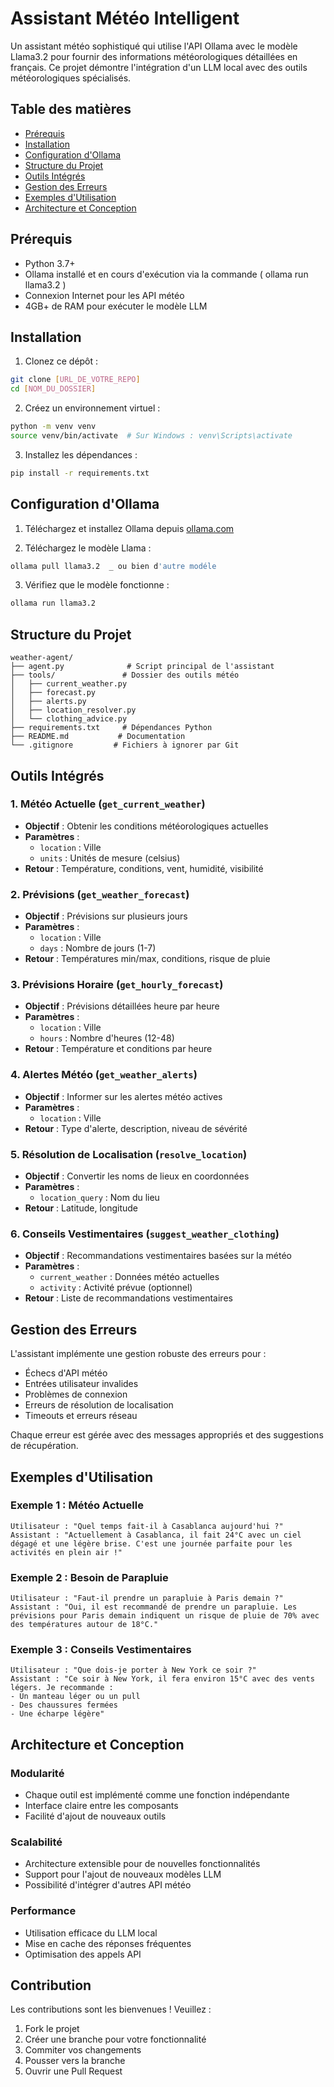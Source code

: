 # Assistant Météo Intelligent

Un assistant météo sophistiqué qui utilise l'API Ollama avec le modèle Llama3.2 pour fournir des informations météorologiques détaillées en français. Ce projet démontre l'intégration d'un LLM local avec des outils météorologiques spécialisés.

## Table des matières
- [Prérequis](#prérequis)
- [Installation](#installation)
- [Configuration d'Ollama](#configuration-dollama)
- [Structure du Projet](#structure-du-projet)
- [Outils Intégrés](#outils-intégrés)
- [Gestion des Erreurs](#gestion-des-erreurs)
- [Exemples d'Utilisation](#exemples-dutilisation)
- [Architecture et Conception](#architecture-et-conception)

## Prérequis

- Python 3.7+
- Ollama installé et en cours d'exécution via la commande ( ollama run llama3.2 )
- Connexion Internet pour les API météo
- 4GB+ de RAM pour exécuter le modèle LLM

## Installation

1. Clonez ce dépôt :
```bash
git clone [URL_DE_VOTRE_REPO]
cd [NOM_DU_DOSSIER]
```

2. Créez un environnement virtuel :
```bash
python -m venv venv
source venv/bin/activate  # Sur Windows : venv\Scripts\activate
```

3. Installez les dépendances :
```bash
pip install -r requirements.txt
```

## Configuration d'Ollama

1. Téléchargez et installez Ollama depuis [ollama.com](https://ollama.com)

2. Téléchargez le modèle Llama :
```bash
ollama pull llama3.2  _ ou bien d'autre modéle 
```

3. Vérifiez que le modèle fonctionne :
```bash
ollama run llama3.2 
```

## Structure du Projet

```
weather-agent/
├── agent.py              # Script principal de l'assistant
├── tools/               # Dossier des outils météo
│   ├── current_weather.py
│   ├── forecast.py
│   ├── alerts.py
│   ├── location_resolver.py
│   └── clothing_advice.py
├── requirements.txt     # Dépendances Python
├── README.md           # Documentation
└── .gitignore         # Fichiers à ignorer par Git
```

## Outils Intégrés

### 1. Météo Actuelle (`get_current_weather`)
- **Objectif** : Obtenir les conditions météorologiques actuelles
- **Paramètres** : 
  - `location` : Ville
  - `units` : Unités de mesure (celsius)
- **Retour** : Température, conditions, vent, humidité, visibilité

### 2. Prévisions (`get_weather_forecast`)
- **Objectif** : Prévisions sur plusieurs jours
- **Paramètres** :
  - `location` : Ville
  - `days` : Nombre de jours (1-7)
- **Retour** : Températures min/max, conditions, risque de pluie

### 3. Prévisions Horaire (`get_hourly_forecast`)
- **Objectif** : Prévisions détaillées heure par heure
- **Paramètres** :
  - `location` : Ville
  - `hours` : Nombre d'heures (12-48)
- **Retour** : Température et conditions par heure

### 4. Alertes Météo (`get_weather_alerts`)
- **Objectif** : Informer sur les alertes météo actives
- **Paramètres** :
  - `location` : Ville
- **Retour** : Type d'alerte, description, niveau de sévérité

### 5. Résolution de Localisation (`resolve_location`)
- **Objectif** : Convertir les noms de lieux en coordonnées
- **Paramètres** :
  - `location_query` : Nom du lieu
- **Retour** : Latitude, longitude

### 6. Conseils Vestimentaires (`suggest_weather_clothing`)
- **Objectif** : Recommandations vestimentaires basées sur la météo
- **Paramètres** :
  - `current_weather` : Données météo actuelles
  - `activity` : Activité prévue (optionnel)
- **Retour** : Liste de recommandations vestimentaires

## Gestion des Erreurs

L'assistant implémente une gestion robuste des erreurs pour :
- Échecs d'API météo
- Entrées utilisateur invalides
- Problèmes de connexion
- Erreurs de résolution de localisation
- Timeouts et erreurs réseau

Chaque erreur est gérée avec des messages appropriés et des suggestions de récupération.


## Exemples d'Utilisation

### Exemple 1 : Météo Actuelle
```
Utilisateur : "Quel temps fait-il à Casablanca aujourd'hui ?"
Assistant : "Actuellement à Casablanca, il fait 24°C avec un ciel dégagé et une légère brise. C'est une journée parfaite pour les activités en plein air !"
```

### Exemple 2 : Besoin de Parapluie
```
Utilisateur : "Faut-il prendre un parapluie à Paris demain ?"
Assistant : "Oui, il est recommandé de prendre un parapluie. Les prévisions pour Paris demain indiquent un risque de pluie de 70% avec des températures autour de 18°C."
```

### Exemple 3 : Conseils Vestimentaires
```
Utilisateur : "Que dois-je porter à New York ce soir ?"
Assistant : "Ce soir à New York, il fera environ 15°C avec des vents légers. Je recommande :
- Un manteau léger ou un pull
- Des chaussures fermées
- Une écharpe légère"
```

## Architecture et Conception

### Modularité
- Chaque outil est implémenté comme une fonction indépendante
- Interface claire entre les composants
- Facilité d'ajout de nouveaux outils

### Scalabilité
- Architecture extensible pour de nouvelles fonctionnalités
- Support pour l'ajout de nouveaux modèles LLM
- Possibilité d'intégrer d'autres API météo

### Performance
- Utilisation efficace du LLM local
- Mise en cache des réponses fréquentes
- Optimisation des appels API

## Contribution

Les contributions sont les bienvenues ! Veuillez :
1. Fork le projet
2. Créer une branche pour votre fonctionnalité
3. Commiter vos changements
4. Pousser vers la branche
5. Ouvrir une Pull Request

